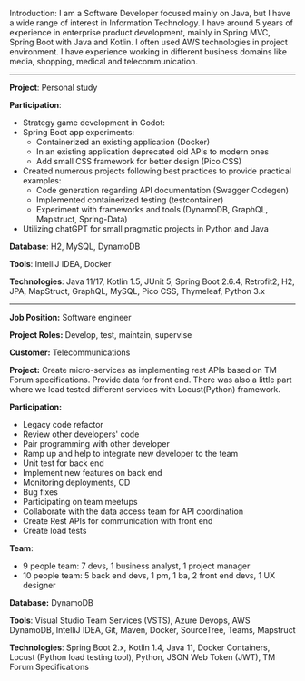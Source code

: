 Introduction:
I am a Software Developer focused mainly on Java, but I have a wide range of interest in Information Technology. I have around 5 years of experience in enterprise product development, mainly in Spring MVC, Spring Boot with Java and Kotlin. I often used AWS technologies in project environment. I have experience working in different business domains like media, shopping, medical and telecommunication.

---

**Project**: Personal study

**Participation**:

- Strategy game development in Godot:
- Spring Boot app experiments:
	- Containerized an existing application (Docker)
	- In an existing application deprecated old APIs to modern ones
	- Add small CSS framework for better design (Pico CSS)
- Created numerous projects following best practices to provide practical examples:
	- Code generation regarding API documentation (Swagger Codegen)
	- Implemented containerized testing (testcontainer)
	- Experiment with frameworks and tools (DynamoDB, GraphQL, Mapstruct, Spring-Data)
- Utilizing chatGPT for small pragmatic projects in Python and Java

**Database**: H2, MySQL, DynamoDB

**Tools**: IntelliJ IDEA, Docker

**Technologies**: Java 11/17, Kotlin 1.5, JUnit 5, Spring Boot 2.6.4, Retrofit2, H2, JPA, MapStruct, GraphQL, MySQL, Pico CSS, Thymeleaf, Python 3.x

---

**Job Position:** Software engineer

**Project Roles:** Develop, test, maintain, supervise

**Customer:** Telecommunications

**Project:** Create micro-services as implementing rest APIs based on TM Forum specifications. Provide data for front end. There was also a little part where we load tested different services with Locust(Python) framework.

**Participation:**

- Legacy code refactor
- Review other developers' code
- Pair programming with other developer
- Ramp up and help to integrate new developer to the team
- Unit test for back end
- Implement new features on back end
- Monitoring deployments, CD
- Bug fixes
- Participating on team meetups
- Collaborate with the data access team for API coordination
- Create Rest APIs for communication with front end
- Create load tests

**Team**:

- 9 people team: 7 devs, 1 business analyst, 1 project manager
- 10 people team: 5 back end devs, 1 pm, 1 ba, 2 front end devs, 1 UX designer

**Database:** DynamoDB

**Tools**: Visual Studio Team Services (VSTS), Azure Devops, AWS DynamoDB, IntelliJ IDEA, Git, Maven, Docker, SourceTree, Teams, Mapstruct

**Technologies**: Spring Boot 2.x, Kotlin 1.4, Java 11, Docker Containers, Locust (Python load testing tool), Python, JSON Web Token (JWT), TM Forum Specifications
